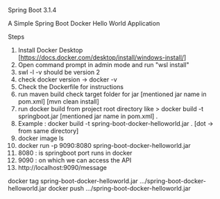 Spring Boot 3.1.4

A Simple Spring Boot Docker Hello World Application 

Steps
1. Install Docker Desktop [https://docs.docker.com/desktop/install/windows-install/]
2. Open command prompt in admin mode and run  "wsl install"
3. swl -l -v should be version 2
4. check docker version -> docker -v
5. Check the Dockerfile for instructions
6. run maven build check target folder for jar [mentioned jar name in pom.xml] [mvn clean install]
7. run docker build from project root directory like > docker build -t springboot.jar [mentioned jar name in pom.xml] .
8. Example : docker build -t spring-boot-docker-helloworld.jar  . [dot -> from same directory]
9. docker image ls
10. docker run -p 9090:8080 spring-boot-docker-helloworld.jar
11. 8080 : is springboot port runs in docker
12. 9090 : on which we can access the API
13. http://localhost:9090/message


docker tag spring-boot-docker-helloworld.jar .../spring-boot-docker-helloworld.jar
docker push .../spring-boot-docker-helloworld.jar
